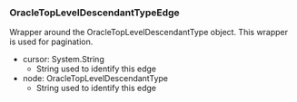### OracleTopLevelDescendantTypeEdge
Wrapper around the OracleTopLevelDescendantType object. This wrapper is used for pagination.

- cursor: System.String
  - String used to identify this edge
- node: OracleTopLevelDescendantType
  - String used to identify this edge
